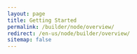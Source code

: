 ```yaml
---
layout: page
title: Getting Started
permalink: /builder/node/overview/
redirect: /en-us/node/builder/overview/
sitemap: false
---
```

